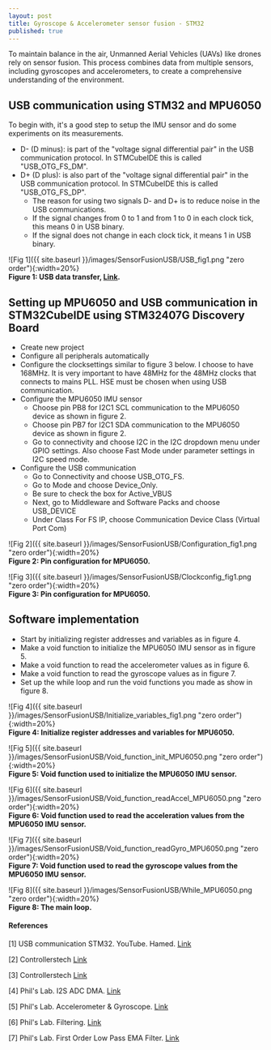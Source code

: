 ```yaml
---
layout: post
title: Gyroscope & Accelerometer sensor fusion - STM32 
published: true
---
```


To maintain balance in the air, Unmanned Aerial Vehicles (UAVs) like drones rely on sensor fusion. This process combines data from multiple sensors, including gyroscopes and accelerometers, to create a comprehensive understanding of the environment.

## USB communication using STM32 and MPU6050

To begin with, it's a good step to setup the IMU sensor and do some experiments on its measurements.

* D- (D minus): is part of the "voltage signal differential pair" in the USB communication protocol. In STMCubeIDE this is called "USB_OTG_FS_DM".
* D+ (D plus): is also part of the "voltage signal differential pair" in the USB communication protocol. In STMCubeIDE this is called "USB_OTG_FS_DP".
  * The reason for using two signals D- and D+ is to reduce noise in the USB communications.
  * If the signal changes from 0 to 1 and from 1 to 0 in each clock tick, this means 0 in USB binary.
  * If the signal does not change in each clock tick, it means 1 in USB binary.     

![Fig 1]({{ site.baseurl }}/images/SensorFusionUSB/USB_fig1.png "zero order"){:width=20%}  
**Figure 1: USB data transfer, [Link](https://electronics.stackexchange.com/questions/407131/why-does-usb-only-use-2-lines-for-rx-tx-instead-of-multiple-data-lines).**

## Setting up MPU6050 and USB communication in STM32CubeIDE using STM32407G Discovery Board

* Create new project
* Configure all peripherals automatically
* Configure the clocksettings similar to figure 3 below. I choose to have 168MHz. It is very important to have 48MHz for the 48MHz clocks that connects to mains PLL.
  HSE must be chosen when using USB communication.
* Configure the MPU6050 IMU sensor
  * Choose pin PB8 for I2C1 SCL communication to the MPU6050 device as shown in figure 2.
  * Choose pin PB7 for I2C1 SDA communication to the MPU6050 device as shown in figure 2.
  * Go to connectivity and choose I2C in the I2C dropdown menu under GPIO settings. Also choose Fast Mode under parameter settings in I2C speed mode.
* Configure the USB communication
  * Go to Connectivity and choose USB_OTG_FS.
  * Go to Mode and choose Device_Only.
  * Be sure to check the box for Active_VBUS
  * Next, go to Middleware and Software Packs and choose USB_DEVICE
  * Under Class For FS IP, choose Communication Device Class (Virtual Port Com)

![Fig 2]({{ site.baseurl }}/images/SensorFusionUSB/Configuration_fig1.png "zero order"){:width=20%}  
**Figure 2: Pin configuration for MPU6050.**

![Fig 3]({{ site.baseurl }}/images/SensorFusionUSB/Clockconfig_fig1.png "zero order"){:width=20%}  
**Figure 3: Pin configuration for MPU6050.**

## Software implementation

* Start by initializing register addresses and variables as in figure 4.
* Make a void function to initialize the MPU6050 IMU sensor as in figure 5.
* Make a void function to read the accelerometer values as in figure 6.
* Make a void function to read the gyroscope values as in figure 7.
* Set up the while loop and run the void functions you made as show in figure 8.

![Fig 4]({{ site.baseurl }}/images/SensorFusionUSB/Initialize_variables_fig1.png "zero order"){:width=20%}  
**Figure 4: Initialize register addresses and variables for MPU6050.**

![Fig 5]({{ site.baseurl }}/images/SensorFusionUSB/Void_function_init_MPU6050.png "zero order"){:width=20%}  
**Figure 5: Void function used to initialize the MPU6050 IMU sensor.**

![Fig 6]({{ site.baseurl }}/images/SensorFusionUSB/Void_function_readAccel_MPU6050.png "zero order"){:width=20%}  
**Figure 6: Void function used to read the acceleration values from the MPU6050 IMU sensor.**

![Fig 7]({{ site.baseurl }}/images/SensorFusionUSB/Void_function_readGyro_MPU6050.png "zero order"){:width=20%}  
**Figure 7: Void function used to read the gyroscope values from the MPU6050 IMU sensor.**

![Fig 8]({{ site.baseurl }}/images/SensorFusionUSB/While_MPU6050.png "zero order"){:width=20%}  
**Figure 8: The main loop.**

#### References

[1] USB communication STM32. YouTube. Hamed. [Link](https://www.youtube.com/watch?v=ihIRUtQR18E)

[2] Controllerstech [Link](https://controllerstech.com/how-to-interface-mpu6050-gy-521-with-stm32/)

[3] Controllerstech [Link](https://controllerstech.com/send-and-receive-data-to-pc-without-uart-stm32-usb-com/)

[4] Phil's Lab. I2S ADC DMA. [Link](https://www.youtube.com/watch?v=zlGSxZGwj-E&t=1270s)

[5] Phil's Lab. Accelerometer & Gyroscope. [Link](https://www.youtube.com/watch?v=RZd6XDx5VXo&t=718s)

[6] Phil's Lab. Filtering. [Link](https://www.youtube.com/watch?v=VDhmVrbSpqA&t=1115s)

[7] Phil's Lab. First Order Low Pass EMA Filter. [Link](https://www.youtube.com/watch?v=1e_ZB8p5n6s)
